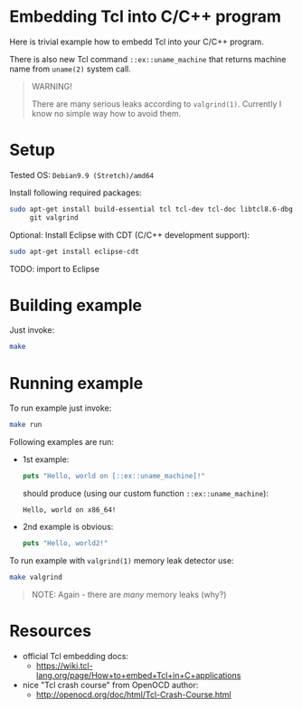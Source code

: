 # Embedding Tcl into C/C++ program

Here is trivial example how to embedd Tcl into your C/C++ program.

There is also new Tcl command `::ex::uname_machine` that returns
machine name from `uname(2)` system call.

> WARNING!
>
> There are many serious leaks according to `valgrind(1)`.
> Currently I know no simple way how to avoid them.


# Setup

Tested OS: `Debian9.9 (Stretch)/amd64`

Install following required packages:

```bash
sudo apt-get install build-essential tcl tcl-dev tcl-doc libtcl8.6-dbg \
     git valgrind
```

Optional: Install Eclipse with CDT (C/C++ development support):

```bash
sudo apt-get install eclipse-cdt
```

TODO: import to Eclipse

# Building example

Just invoke:

```bash
make
```

# Running example

To run example just invoke:

```bash
make run
```
Following examples are run:

* 1st example:

  ```tcl
  puts "Hello, world on [::ex::uname_machine]!"
  ```

  should produce (using our custom function `::ex::uname_machine`):

  ```
  Hello, world on x86_64!
  ```

* 2nd example is obvious:

  ```tcl
  puts "Hello, world2!"
  ```

  



To run example with `valgrind(1)` memory leak detector use:

```bash
make valgrind
```

> NOTE: Again - there are *many* memory leaks (why?)


# Resources

* official Tcl embedding docs:
  - https://wiki.tcl-lang.org/page/How+to+embed+Tcl+in+C+applications
* nice "Tcl crash course" from OpenOCD author:
  - http://openocd.org/doc/html/Tcl-Crash-Course.html


